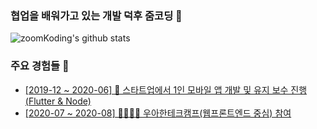 ### 협업을 배워가고 있는 개발 덕후 줌코딩 👏
![zoomKoding's github stats](https://github-readme-stats.vercel.app/api?username=zoomkoding&count_private=true&theme=radical)

### 주요 경험들 💪
- [\[2019-12 ~ 2020-06\] 📱 스타트업에서 1인 모바일 앱 개발 및 유지 보수 진행(Flutter & Node)](https://zoomkoding.github.io/%EC%8A%A4%ED%83%80%ED%8A%B8%EC%97%85/%ED%9A%8C%EA%B3%A0/2020/06/30/start-up-retrospection.html)
- [\[2020-07 ~ 2020-08\] 👩‍👩‍👦‍👦 우아한테크캠프(웹프론트엔드 중심) 참여](https://woowabros.github.io/devrel/2020/08/19/techcamp_july_2.html#%EC%A0%95%EC%A7%84%ED%98%81%EB%8B%98%EC%9D%98-%EA%B8%80)


<!--
**zoomKoding/zoomKoding** is a ✨ _special_ ✨ repository because its `README.md` (this file) appears on your GitHub profile.

Here are some ideas to get you started:

- 🔭 I’m currently working on ...
- 🌱 I’m currently learning ...
- 👯 I’m looking to collaborate on ...
- 🤔 I’m looking for help with ...
- 💬 Ask me about ...
- 📫 How to reach me: ...
- 😄 Pronouns: ...
- ⚡ Fun fact: ...
-->
